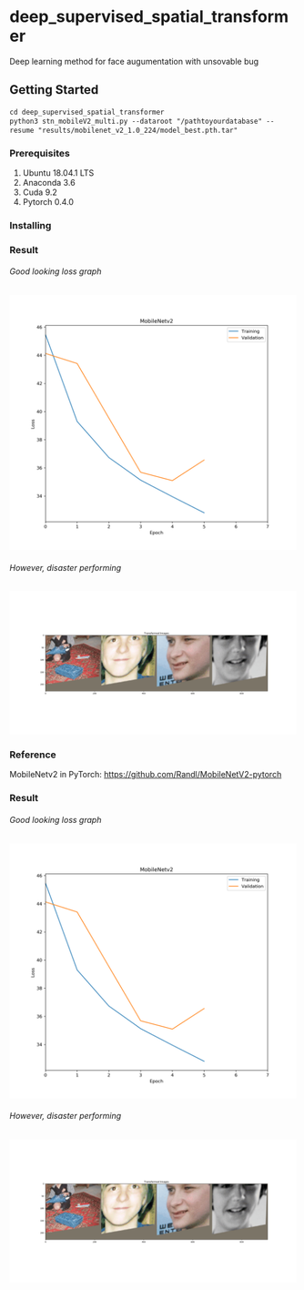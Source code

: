 # deep_supervised_spatial_transformer
Deep learning method for face augumentation with unsovable bug

## Getting Started
```
cd deep_supervised_spatial_transformer
python3 stn_mobileV2_multi.py --dataroot "/pathtoyourdatabase" --resume "results/mobilenet_v2_1.0_224/model_best.pth.tar" 

```
### Prerequisites

1. Ubuntu 18.04.1 LTS
2. Anaconda 3.6
3. Cuda 9.2
4. Pytorch 0.4.0

### Installing

### Result
###### Good looking loss graph
![Good looking loss function](result/loss.png)
###### However, disaster performing
![Poor performance](result/result.gif)


### Reference
MobileNetv2 in PyTorch: https://github.com/Randl/MobileNetV2-pytorch

### Result
###### Good looking loss graph
![Good looking loss function](result/loss.png)
###### However, disaster performing
![Poor performance](result/result.gif)

